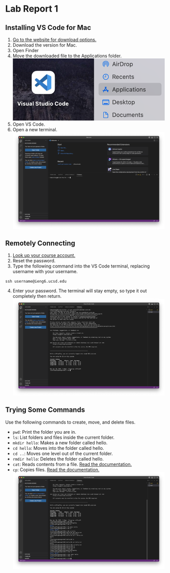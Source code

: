 # Lab Report 1

## Installing VS Code for Mac
  1. [Go to the website for download options.](https://code.visualstudio.com/download)
  2. Download the version for Mac.
  3. Open Finder
  4. Move the downloaded file to the Applications folder. ![Image](Images/move.png)
  5. Open VS Code.
  6. Open a new terminal.
  ![Image](Images/terminal.png)

## Remotely Connecting
  1. [Look up your course account.](https://sdacs.ucsd.edu/~icc/index.php)
  2. Reset the password.
  3. Type the following command into the VS Code terminal, replacing username with your username.
  ```
  ssh username@ieng6.ucsd.edu
  ```
  4. Enter your password. The terminal will stay empty, so type it out completely then return.
  ![Image](Images/login.png)

## Trying Some Commands
  Use the following commands to create, move, and delete files.
  * `pwd`: Print the folder you are in.
  * `ls`: List folders and files inside the current folder.
  * `mkdir hello`: Makes a new folder called hello.
  * `cd hello`: Moves into the folder called hello.
  * `cd ..`: Moves one level out of the current folder.
  * `rmdir hello`: Deletes the folder called hello.
  * `cat`: Reads contents from a file. [Read the documentation.](https://www.geeksforgeeks.org/cat-command-in-linux-with-examples/)
  * `cp`: Copies files. [Read the documentation.](https://www.geeksforgeeks.org/cp-command-linux-examples/)
  ![Image](Images/commands.png)
